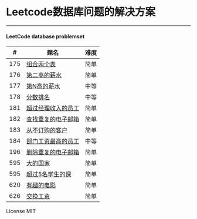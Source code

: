 <h1>Leetcode数据库问题的解决方案</h1>
<hr>
<h4> LeetCode  database problemset</h4>


|#|题名|难度|
|--|--|--|
|175|[组合两个表](组合两个表.md)|简单|
|176|[第二高的薪水](第二高的薪水.md)|简单|
|177|[第N高的薪水](第N高的薪水.md)|中等|
|178|[分数排名](分数排名.md)|中等|
|181|[超过经理收入的员工](超过经理收入的员工.md)|简单|
|182|[查找重复的电子邮箱](查找重复的电子邮箱.md)|简单|
|183|[从不订购的客户](从不订购的客户.md)|简单|
|184|[部门工资最高的员工](部门工资最高的员工.md)|中等|
|196|[删除重复的电子邮箱](删除重复的电子邮箱.md)|简单|
|595|[大的国家](大的国家.md)|简单|
|595|[超过5名学生的课](超过5名学生的课.md)|简单|
|620|[有趣的电影](有趣的电影.md)|简单|
|626|[交换工资](交换工资.md)|简单|



License
MIT


